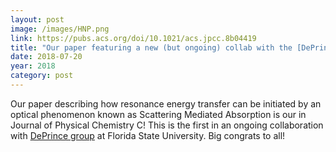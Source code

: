 ```yaml
---
layout: post
image: /images/HNP.png
link: https://pubs.acs.org/doi/10.1021/acs.jpcc.8b04419 
title: "Our paper featuring a new (but ongoing) collab with the [DePrince group](https://www.chem.fsu.edu/deprince/) is out in Journal of Physical Chemistry C!"
date: 2018-07-20
year: 2018
category: post
---
```

Our paper describing how resonance energy transfer can be initiated by an optical phenomenon known as Scattering Mediated Absorption is
our in Journal of Physical Chemistry C!  This is the first in an ongoing collaboration with 
[DePrince group](https://www.chem.fsu.edu/deprince/) at Florida State University.  Big congrats to all! 
